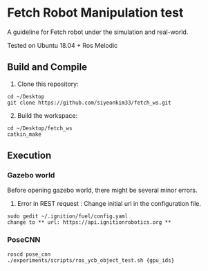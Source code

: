 # Fetch Robot Manipulation test 
A guideline for Fetch robot under the simulation and real-world.

Tested on Ubuntu 18.04 + Ros Melodic

## Build and Compile
1. Clone this repository:
~~~
cd ~/Desktop
git clone https://github.com/siyeonkim33/fetch_ws.git
~~~
2. Build the workspace:
~~~
cd ~/Desktop/fetch_ws
catkin_make
~~~

## Execution

### Gazebo world
Before opening gazebo world, there might be several minor errors.

1. Error in REST request
: Change initial url in the configuration file.
~~~
sudo gedit ~/.ignition/fuel/config.yaml 
change to ** url: https://api.ignitionrobotics.org **
~~~

### PoseCNN
~~~
roscd pose_cnn
./experiments/scripts/ros_ycb_object_test.sh {gpu_ids}
~~~
